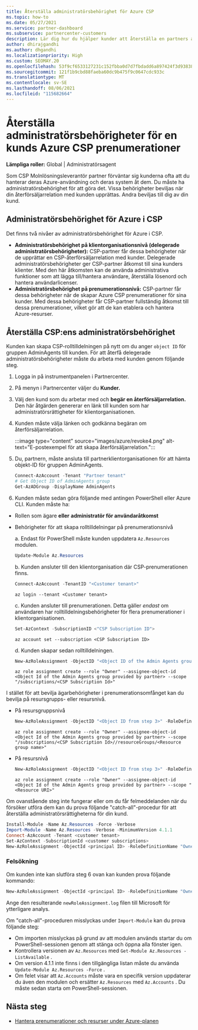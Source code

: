 ```yaml
---
title: Återställa administratörsbehörighet för Azure CSP
ms.topic: how-to
ms.date: 05/27/2021
ms.service: partner-dashboard
ms.subservice: partnercenter-customers
description: Lär dig hur du hjälper kunder att återställa en partners administratörsbehörighet så att partnern kan hjälpa till att hantera en kunds Azure Molnlösningsleverantör prenumerationer (CSP).
author: dhirajgandhi
ms.author: dhgandhi
ms.localizationpriority: High
ms.custom: SEOMAY.20
ms.openlocfilehash: 53f9cf6533127231c152fbba0d7d7fbdadd6a897424f3d9383818fb45edf3465
ms.sourcegitcommit: 121f1b9cbd88faeba60dc9b475f9c0647cdc933c
ms.translationtype: MT
ms.contentlocale: sv-SE
ms.lasthandoff: 08/06/2021
ms.locfileid: "115682664"
---
```

# <a name="reinstate-admin-privileges-for-a-customers-azure-csp-subscriptions"></a>Återställa administratörsbehörigheter för en kunds Azure CSP prenumerationer  

**Lämpliga roller:** Global | Administratörsagent

Som CSP Molnlösningsleverantör partner förväntar sig kunderna ofta att du hanterar deras Azure-användning och deras system åt dem. Du måste ha administratörsbehörighet för att göra det. Vissa behörigheter beviljas när din återförsäljarrelation med kunden upprättas. Andra beviljas till dig av din kund.

## <a name="admin-privileges-for-azure-in-csp"></a>Administratörsbehörighet för Azure i CSP

Det finns två nivåer av administratörsbehörighet för Azure i CSP.

- **Administratörsbehörighet på klientorganisationsnivå (delegerade administratörsbehörigheter):** CSP-partner får dessa behörigheter när de upprättar en CSP-återförsäljarrelation med kunder. Delegerade administratörsbehörigheter ger CSP-partner åtkomst till sina kunders klienter. Med den här åtkomsten kan de använda administrativa funktioner som att lägga till/hantera användare, återställa lösenord och hantera användarlicenser.
- **Administratörsbehörighet på prenumerationsnivå:** CSP-partner får dessa behörigheter när de skapar Azure CSP prenumerationer för sina kunder. Med dessa behörigheter får CSP-partner fullständig åtkomst till dessa prenumerationer, vilket gör att de kan etablera och hantera Azure-resurser.

## <a name="reinstate-csp-a-partners-admin-privileges"></a>Återställa CSP:ens administratörsbehörighet

Kunden kan skapa CSP-rolltilldelningen på nytt om du anger `object ID` för gruppen AdminAgents till kunden. För att återfå delegerade administratörsbehörigheter måste du arbeta med kunden genom följande steg.

1. Logga in på instrumentpanelen i Partnercenter.

2. På menyn i Partnercenter väljer du **Kunder.**

3. Välj den kund som du arbetar med och **begär en återförsäljarrelation.** Den här åtgärden genererar en länk till kunden som har administratörsrättigheter för klientorganisationen.

4. Kunden måste välja länken och godkänna begäran om återförsäljarrelation.

   :::image type="content" source="images/azure/revoke4.png" alt-text="E-postexempel för att skapa återförsäljarrelation.":::

5. Du, partnern, måste ansluta till partnerklientorganisationen för att hämta objekt-ID för gruppen AdminAgents.
  
   ```powershell
   Connect-AzAccount -Tenant "Partner tenant"
   # Get Object ID of AdminAgents group
   Get-AzADGroup -DisplayName AdminAgents
   ```

6. Kunden måste sedan göra följande med antingen PowerShell eller Azure CLI. Kunden måste ha:

- Rollen som ägare **eller** **administratör för användaråtkomst** 
- Behörigheter för att skapa rolltilldelningar på prenumerationsnivå

   a. Endast för PowerShell måste kunden uppdatera `Az.Resources` modulen.
   ```powershell
   Update-Module Az.Resources
   ```

   b. Kunden ansluter till den klientorganisation där CSP-prenumerationen finns.
   ```powershell
   Connect-AzAccount -TenantID "<Customer tenant>"
   ```
   ```azurecli
   az login --tenant <Customer tenant>
   ```

   c. Kunden ansluter till prenumerationen. Detta gäller *endast* om användaren har rolltilldelningsbehörigheter för flera prenumerationer i klientorganisationen.

   ```powershell
   Set-AzContext -SubscriptionID <"CSP Subscription ID">
   ```
   ```azurecli
   az account set --subscription <CSP Subscription ID>
   ```

   d. Kunden skapar sedan rolltilldelningen.
    
   ```powershell
   New-AzRoleAssignment -ObjectID "<Object ID of the Admin Agents group provided by partner>" -RoleDefinitionName "Owner" -Scope "/subscriptions/'<CSP subscription ID>'"
   ```
   ```azurecli
   az role assignment create --role "Owner" --assignee-object-id <Object Id of the Admin Agents group provided by partner> --scope "/subscriptions/<CSP Subscription Id>"
   ```

I stället för att bevilja ägarbehörigheter i prenumerationsomfånget kan du bevilja på resursgrupps- eller resursnivå. 

- På resursgruppsnivå

   ```powershell
   New-AzRoleAssignment -ObjectID "<Object ID from step 3>" -RoleDefinitionName Owner -Scope "/subscriptions/'SubscriptionID of CSP subscription'/resourceGroups/'Resource group name'"
   ```

   ```azurecli
   az role assignment create --role "Owner" --assignee-object-id <Object Id of the Admin Agents group provided by partner> --scope "/subscriptions/<CSP Subscription Id>//resourceGroups/<Resource group name>"
   ```

- På resursnivå

   ```powershell
   New-AzRoleAssignment -ObjectID "<Object ID from step 3>" -RoleDefinitionName Owner -Scope "<Resource URI>"
   ```

   ```azurecli
   az role assignment create --role "Owner" --assignee-object-id <Object Id of the Admin Agents group provided by partner> --scope "<Resource URI>"
   ```

Om ovanstående steg inte fungerar eller om du får felmeddelanden när du försöker utföra dem kan du prova följande "catch-all"-procedur för att återställa administratörsrättigheterna för din kund.

```powershell
Install-Module -Name Az.Resources -Force -Verbose
Import-Module -Name Az.Resources -Verbose -MinimumVersion 4.1.1
Connect-AzAccount -Tenant <customer tenant>
Set-AzContext -SubscriptionId <customer subscriptions>
New-AzRoleAssignment -ObjectId <principal ID> -RoleDefinitionName "Owner" -Scope "/subscriptions/<customer subscription>" -ObjectType "ForeignGroup"
```

### <a name="troubleshooting"></a>Felsökning

Om kunden inte kan slutföra steg 6 ovan kan kunden prova följande kommando:

```powershell
New-AzRoleAssignment -ObjectId <principal ID> -RoleDefinitionName "Owner" -Scope "/subscriptions/<costumer subscription>" -ObjectType "ForeignGroup" -Debug > newRoleAssignment.log
```

Ange den resulterande `newRoleAssignment.log` filen till Microsoft för ytterligare analys.

Om "catch-all"-proceduren misslyckas under `Import-Module` kan du prova följande steg:
- Om importen misslyckas på grund av att modulen används startar du om PowerShell-sessionen genom att stänga och öppna alla fönster igen.
- Kontrollera versionen av `Az.Resources` med `Get-Module Az.Resources -ListAvailable` .
- Om version 4.1.1 inte finns i den tillgängliga listan måste du använda `Update-Module Az.Resources -Force` .
- Om felet visar att `Az.Accounts` måste vara en specifik version uppdaterar du även den modulen och ersätter `Az.Resources` med `Az.Accounts` . Du måste sedan starta om PowerShell-sessionen.


## <a name="next-steps"></a>Nästa steg

- [Hantera prenumerationer och resurser under Azure-planen](azure-plan-manage.md)
